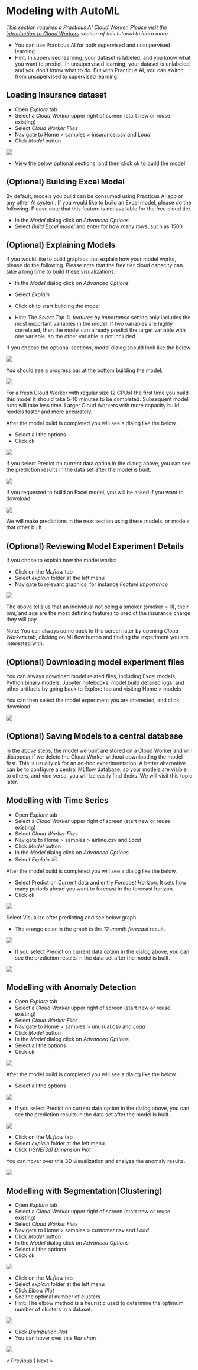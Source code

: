 # Modeling with AutoML

_This section requires a Practicus AI Cloud Worker. Please visit the [introduction to Cloud Workers](worker-node-intro.md) section of this tutorial to learn more._

- You can use Practicus AI for both supervised and unsupervised learning.
- Hint: In supervised learning, your dataset is labeled, and you know what you want to predict. 
In unsupervised learning, your dataset is unlabeled, and you don't know what to do. But with Practicus AI, you can switch from unsupervised to supervised learning.

## Loading Insurance dataset

- Open _Explore_ tab
- Select a _Cloud Worker_ upper right of screen (start new or reuse existing)
- Select _Cloud Worker Files_ 
- Navigate to Home > samples > insurance.csv and _Load_ 
- Click _Model_ button

![](img/model/model-1.png)

- View the below optional sections, and then click ok to build the model

## (Optional) Building Excel Model

By default, models you build can be consumed using Practicus AI app or any other AI system. If you would like to build an Excel model, please do the following. Please note that this feature is not available for the free cloud tier.

- In the _Model_ dialog click on _Advanced Options_
- Select _Build Excel model_ and enter for how many rows, such as 1500

## (Optional) Explaining Models

If you would like to build graphics that explain how your model works, please do the following. Please note that the free tier cloud capacity can take a long time to build these visualizations.  

- In the _Model_ dialog click on _Advanced Options_
- Select _Explain_

- Click ok to start building the model

- Hint: The _Select Top % features by importance_ setting only includes the most important variables in the model. If two variables are highly correlated, then the model can already predict the target variable with one variable, so the other variable is not included.

If you choose the optional sections, model dialog should look like the below:

![](img/model/model-2.png)

You should see a progress bar at the bottom building the model. 

![](img/model/model-3.png)

For a fresh Cloud Worker with regular size (2 CPUs) the first time you build this model it should take 5-10 minutes to be completed. Subsequent model runs will take less time. Larger Cloud Workers with more capacity build models faster and more accurately.  

After the model build is completed you will see a dialog like the below.

- Select all the options
- Click ok

![](img/model/model-4.png)

If you select Predict on current data option in the dialog above, you can see the prediction results in the data set after the model is built.

![](img/model/model-5.png)


If you requested to build an Excel model, you will be asked if you want to download. 

![](img/model/model-download-excel.png)

We will make predictions in the next section using these models, or models that other built. 

## (Optional) Reviewing Model Experiment Details

If you chose to explain how the model works: 

- Click on the _MLflow_ tab
- Select _explain_ folder at the left menu 
- Navigate to relevant graphics, for instance _Feature Importance_

![](img/model/model-explain.png)

The above tells us that an individual not being a smoker (smoker = 0), their bmi, and age are the most defining features to predict the insurance charge they will pay.

Note: You can always come back to this screen later by opening _Cloud Workers_ tab, clicking on MLflow button and finding the experiment you are interested with. 

## (Optional) Downloading model experiment files

You can always download model related files, including Excel models, Python binary models, Jupyter notebooks, model build detailed logs, and other artifacts by going back to Explore tab and visiting Home > models

You can then select the model experiment you are interested, and click download  

![](img/model/model-download-artifacts.png)

## (Optional) Saving Models to a central database 

In the above steps, the model we built are stored on a Cloud Worker and will disappear if we delete the Cloud Worker without downloading the model first. This is usually ok for an ad-hoc experimentation. A better alternative can be to configure a central MLflow database, so your models are visible to others, and vice versa, you will be easily find theirs. We will visit this topic later.    

## Modelling with Time Series
- Open _Explore_ tab
- Select a _Cloud Worker_ upper right of screen (start new or reuse existing)
- Select _Cloud Worker Files_ 
- Navigate to Home > samples > airline.csv and _Load_ 
- Click _Model_ button
- In the _Model_ dialog click on _Advanced Options_
- Select _Explain_
![](img/model/ts-model-1.png)

After the model build is completed you will see a dialog like the below.

- Select Predict on Current data and entry _Forecast Horizon_. It sets how many periods ahead you want to forecast in the forecast horizon.
- Click ok
  
![](img/model/ts-model-2.png)

Select Visualize after predicting and see below graph.

- The orange color in the graph is the _12-month forecast_ result.

![](img/model/ts-model-3.png)

- If you select Predict on current data option in the dialog above, you can see the prediction results in the data set after the model is built.

![](img/model/ts-model-4.png)

## Modelling with Anomaly Detection

- Open _Explore_ tab
- Select a _Cloud Worker_ upper right of screen (start new or reuse existing)
- Select _Cloud Worker Files_ 
- Navigate to Home > samples > unusual.csv and _Load_ 
- Click _Model_ button
- In the _Model_ dialog click on _Advanced Options_
- Select all the options
- Click ok

![](img/model/unusual-model-1.png)

After the model build is completed you will see a dialog like the below.

- Select all the options

![](img/model/unusual-model-2.png)

- If you select Predict on current data option in the dialog above, you can see the prediction results in the data set after the model is built.

![](img/model/unusual-model-3.png)

- Click on the _MLflow_ tab
- Select _explain_ folder at the left menu 
- Click _t-SNE(3d) Dimension Plot_

You can hover over this 3D visualization and analyze the anomaly results.

![](img/model/unusual-model-4.png)

## Modelling with Segmentation(Clustering)

- Open _Explore_ tab
- Select a _Cloud Worker_ upper right of screen (start new or reuse existing)
- Select _Cloud Worker Files_ 
- Navigate to Home > samples > customer.csv and _Load_ 
- Click _Model_ button
- In the _Model_ dialog click on _Advanced Options_
- Select all the options
- Click ok

![](img/model/clustering-model-1.png)

- Click on the _MLflow_ tab
- Select _explain_ folder at the left menu 
- Click _Elbow Plot_
- See the optimal number of clusters
- Hint: The elbow method is a heuristic used to determine the optimum number of clusters in a dataset. 

![](img/model/clustering-model-3.png)

- Click _Distribution Plot_
- You can hover over this _Bar chart_

![](img/model/clustering-model-4.png)


[< Previous](data-profiling.md) | [Next >](predict.md)